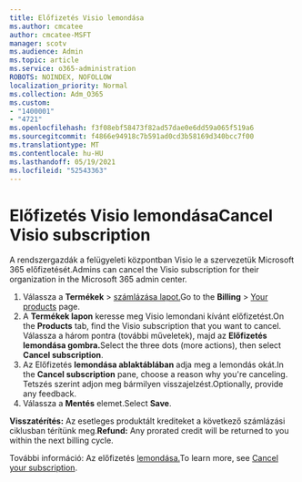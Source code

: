```yaml
---
title: Előfizetés Visio lemondása
ms.author: cmcatee
author: cmcatee-MSFT
manager: scotv
ms.audience: Admin
ms.topic: article
ms.service: o365-administration
ROBOTS: NOINDEX, NOFOLLOW
localization_priority: Normal
ms.collection: Adm_O365
ms.custom:
- "1400001"
- "4721"
ms.openlocfilehash: f3f08ebf58473f82ad57dae0e6dd59a065f519a6
ms.sourcegitcommit: f4866e94918c7b591ad0cd3b58169d340bcc7f00
ms.translationtype: MT
ms.contentlocale: hu-HU
ms.lasthandoff: 05/19/2021
ms.locfileid: "52543363"
---
```

# <a name="cancel-visio-subscription"></a><span data-ttu-id="2c372-102">Előfizetés Visio lemondása</span><span class="sxs-lookup"><span data-stu-id="2c372-102">Cancel Visio subscription</span></span>

<span data-ttu-id="2c372-103">A rendszergazdák a felügyeleti központban Visio le a szervezetük Microsoft 365 előfizetését.</span><span class="sxs-lookup"><span data-stu-id="2c372-103">Admins can cancel the Visio subscription for their organization in the Microsoft 365 admin center.</span></span>

1. <span data-ttu-id="2c372-104">Válassza a **Termékek** \> [számlázása lapot.](https://go.microsoft.com/fwlink/p/?linkid=842054)</span><span class="sxs-lookup"><span data-stu-id="2c372-104">Go to the **Billing** \> [Your products](https://go.microsoft.com/fwlink/p/?linkid=842054) page.</span></span>
2. <span data-ttu-id="2c372-105">A **Termékek lapon** keresse meg Visio lemondani kívánt előfizetést.</span><span class="sxs-lookup"><span data-stu-id="2c372-105">On the **Products** tab, find the Visio subscription that you want to cancel.</span></span> <span data-ttu-id="2c372-106">Válassza a három pontra (további műveletek), majd az **Előfizetés lemondása gombra.**</span><span class="sxs-lookup"><span data-stu-id="2c372-106">Select the three dots (more actions), then select **Cancel subscription**.</span></span>
3. <span data-ttu-id="2c372-107">Az Előfizetés **lemondása ablaktáblában** adja meg a lemondás okát.</span><span class="sxs-lookup"><span data-stu-id="2c372-107">In the **Cancel subscription** pane, choose a reason why you're canceling.</span></span> <span data-ttu-id="2c372-108">Tetszés szerint adjon meg bármilyen visszajelzést.</span><span class="sxs-lookup"><span data-stu-id="2c372-108">Optionally, provide any feedback.</span></span>
4. <span data-ttu-id="2c372-109">Válassza a **Mentés** elemet.</span><span class="sxs-lookup"><span data-stu-id="2c372-109">Select **Save**.</span></span>

<span data-ttu-id="2c372-110">**Visszatérítés:** Az esetleges produktált krediteket a következő számlázási ciklusban térítünk meg.</span><span class="sxs-lookup"><span data-stu-id="2c372-110">**Refund:** Any prorated credit will be returned to you within the next billing cycle.</span></span>

<span data-ttu-id="2c372-111">További információ: Az előfizetés [lemondása.](/microsoft-365/commerce/subscriptions/cancel-your-subscription)</span><span class="sxs-lookup"><span data-stu-id="2c372-111">To learn more, see [Cancel your subscription](/microsoft-365/commerce/subscriptions/cancel-your-subscription).</span></span>